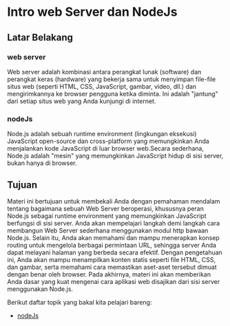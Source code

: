 # Intro web Server dan NodeJs

## Latar Belakang

### web server
Web server adalah kombinasi antara perangkat lunak (software) dan perangkat keras (hardware) yang bekerja sama untuk menyimpan file-file situs web (seperti HTML, CSS, JavaScript, gambar, video, dll.) dan mengirimkannya ke browser pengguna ketika diminta. Ini adalah "jantung" dari setiap situs web yang Anda kunjungi di internet.
### nodeJs
Node.js adalah sebuah runtime environment (lingkungan eksekusi) JavaScript open-source dan cross-platform yang memungkinkan Anda menjalankan kode JavaScript di luar browser web.Secara sederhana, Node.js adalah "mesin" yang memungkinkan JavaScript hidup di sisi server, bukan hanya di browser.

## Tujuan

Materi ini bertujuan untuk membekali Anda dengan pemahaman mendalam tentang bagaimana sebuah Web Server beroperasi, khususnya peran Node.js sebagai runtime environment yang memungkinkan JavaScript berfungsi di sisi server. Anda akan mempelajari langkah demi langkah cara membangun Web Server sederhana menggunakan modul http bawaan Node.js. Selain itu, Anda akan memahami dan mampu menerapkan konsep routing untuk mengelola berbagai permintaan URL, sehingga server Anda dapat melayani halaman yang berbeda secara efektif. Dengan pengetahuan ini, Anda akan mampu menampilkan konten statis seperti file HTML, CSS, dan gambar, serta memahami cara memastikan aset-aset tersebut dimuat dengan benar oleh browser. Pada akhirnya, materi ini akan memberikan Anda dasar yang kuat mengenai cara aplikasi web disajikan dari sisi server menggunakan Node.js.

Berikut daftar topik yang bakal kita pelajari bareng:

- [nodeJs](https://www.w3schools.com/nodejs/nodejs_intro.asp)

